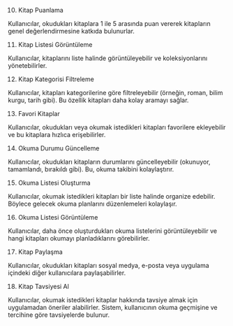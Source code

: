 10. Kitap Puanlama

Kullanıcılar, okudukları kitaplara 1 ile 5 arasında puan vererek kitapların genel değerlendirmesine katkıda bulunurlar.

11. Kitap Listesi Görüntüleme

Kullanıcılar, kitaplarını liste halinde görüntüleyebilir ve koleksiyonlarını yönetebilirler.

12. Kitap Kategorisi Filtreleme

Kullanıcılar, kitapları kategorilerine göre filtreleyebilir (örneğin, roman, bilim kurgu, tarih gibi). Bu özellik kitapları daha kolay aramayı sağlar.

13. Favori Kitaplar

Kullanıcılar, okudukları veya okumak istedikleri kitapları favorilere ekleyebilir ve bu kitaplara hızlıca erişebilirler.

14. Okuma Durumu Güncelleme

Kullanıcılar, okudukları kitapların durumlarını güncelleyebilir (okunuyor, tamamlandı, bırakıldı gibi). Bu, okuma takibini kolaylaştırır.

15. Okuma Listesi Oluşturma

Kullanıcılar, okumak istedikleri kitapları bir liste halinde organize edebilir. Böylece gelecek okuma planlarını düzenlemeleri kolaylaşır.

16. Okuma Listesi Görüntüleme

Kullanıcılar, daha önce oluşturdukları okuma listelerini görüntüleyebilir ve hangi kitapları okumayı planladıklarını görebilirler.

17. Kitap Paylaşma

Kullanıcılar, okudukları kitapları sosyal medya, e-posta veya uygulama içindeki diğer kullanıcılara paylaşabilirler.

18. Kitap Tavsiyesi Al

Kullanıcılar, okumak istedikleri kitaplar hakkında tavsiye almak için uygulamadan öneriler alabilirler. Sistem, kullanıcının okuma geçmişine ve tercihine göre tavsiyelerde bulunur.
